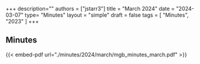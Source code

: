 +++
description=""
authors = ["jstarr3"]
title = "March 2024"
date = "2024-03-07"
type= "Minutes"
layout = "simple"
draft = false
tags = [
    "Minutes",
    "2023"
]
+++

## Minutes

{{< embed-pdf url="./minutes/2024/march/mgb_minutes_march.pdf" >}}

